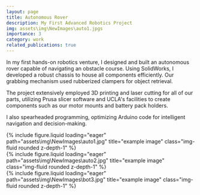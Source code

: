 ```yaml
---
layout: page
title: Autonomous Rover
description: My First Advanced Robotics Project
img: assets\img\NewImages\auto1.jpgs
importance: 3
category: work
related_publications: true
---
```

In my first hands-on robotics venture, I designed and built an autonomous rover capable of navigating an obstacle course. Using SolidWorks, I developed a robust chassis to house all components efficiently. Our grabbing mechanism used rubberized clampers for object retrieval. 

The project extensively employed 3D printing and laser cutting for all of our parts, utilizing Prusa slicer software and UCLA's facilities to create components such as our motor mounts and battery pack holders. 

I also spearheaded programming, optimizing Arduino code for intelligent navigation and decision-making.
<div class="row">
    <div class="col-sm mt-3 mt-md-0">
        {% include figure.liquid loading="eager" path="assets\img\NewImages\auto1.jpg" title="example image" class="img-fluid rounded z-depth-1" %}
    </div>
    <div class="col-sm mt-3 mt-md-0">
        {% include figure.liquid loading="eager" path="assets\img\NewImages\auto2.jpg" title="example image" class="img-fluid rounded z-depth-1" %}
    </div>
    <div class="col-sm mt-3 mt-md-0">
        {% include figure.liquid loading="eager" path="assets\img\NewImages\bot3.jpg" title="example image" class="img-fluid rounded z-depth-1" %}
    </div>
</div>


